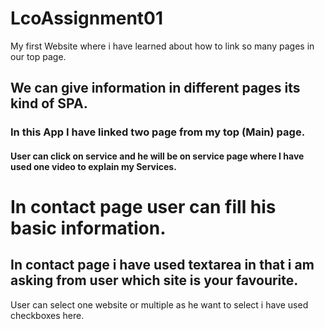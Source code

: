 # LcoAssignment01
My first Website where i have learned about how to link so many pages in our top page.

## We can give information in different pages its kind of SPA.

### In this App I have linked two page from my top (Main) page.

#### User can click on service and he will be on service page where I have used one video to explain my Services.
# In contact page user can fill his basic information.

## In contact page i have used textarea in that i am asking from user which site is your favourite.
User can select one website or multiple as he want to select i have used checkboxes here.
